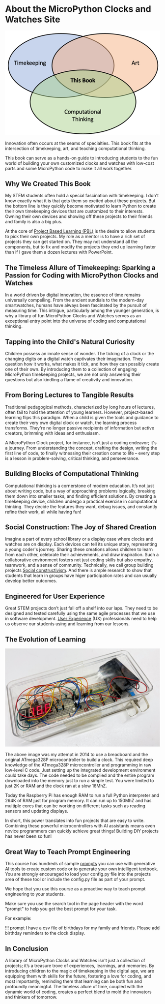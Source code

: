 # About the MicroPython Clocks and Watches Site

![](./img/timekeeping-art-computational-thinking.png)

Innovation often occurs at the seams of specialties.  This book fits
at the intersection of timekeeping, art, and teaching computational thinking.

This book can serve as a hands-on guide to introducing students to the fun
world of building your own customized clocks and watches with low-cost parts and some
MicroPython code to make it all work together.

## Why We Created This Book

<!-- 
Sample Prompt:
Create a persuasive motivational article about the values of a website dedicated
to the creation of clocks and watches using MicroPython.
Reference the following points:

1. Kids love clocks and watches
2. The lower cost of components
3. The need to teach computational thinking
4. The value of project-based learning
5. The value of social construction
6. The need for well-designed lesson plans
7. The focus on user experience
-->

My STEM students often hold a special fascination with timekeeping.
I don't know exactly what it is that gets them so excited about
these projects.  But the bottom line is they quickly become
motivated to learn Python to create their own timekeeping
devices that are customized to their interests.  Owning their
own devices and showing off these
projects to their friends and family is also a big plus.

At the core of
 [Project Based Learning (PBL)](https://en.wikipedia.org/wiki/Project-based_learning)
 is the desire to allow students to pick their own projects.  My role
 as a mentor is to have a rich set of projects they can get
 started on.  They may not understand all the components, but
 to fix and modify the projects they end up learning
 faster than if I gave them a dozen lectures with PowerPoint.

## The Timeless Allure of Timekeeping: Sparking a Passion for Coding with MicroPython Clocks and Watches

In a world driven by digital innovation, the essence of time remains universally compelling. From the ancient sundials to the modern-day smartwatches, humans have always been fascinated by the pursuit of measuring time. This intrigue, particularly among the younger generation, is why a library of fun MicroPython Clocks and Watches serves as an exceptional entry point into the universe of coding and computational thinking.

## Tapping into the Child's Natural Curiosity

Children possess an innate sense of wonder. The ticking of a clock or the changing digits on a digital watch captivates their imagination. They question how it works, what makes it tick, and how they can possibly create one of their own. By introducing them to a collection of engaging MicroPython timekeeping projects, we are not only answering their questions but also kindling a flame of creativity and innovation.

## From Boring Lectures to Tangible Results

Traditional pedagogical methods, characterized by long hours of lectures, often fail to hold the attention of young learners. However, project-based learning flips this paradigm. When a child is given the tools and guidance to create their very own digital clock or watch, the learning process transforms. They're no longer passive recipients of information but active creators, brimming with ideas and enthusiasm.

A MicroPython Clock project, for instance, isn’t just a coding endeavor; it's a journey. From understanding the concept, drafting the design, writing the first line of code, to finally witnessing their creation come to life – every step is a lesson in problem-solving, critical thinking, and perseverance.

## Building Blocks of Computational Thinking

Computational thinking is a cornerstone of modern education. It’s not just about writing code, but a way of approaching problems logically, breaking them down into smaller tasks, and finding efficient solutions. By creating a timekeeping device, children undergo a practical exercise in computational thinking. They decide the features they want, debug issues, and constantly refine their work, all while having fun!

## Social Construction: The Joy of Shared Creation

Imagine a part of every school library or a display case where clocks and watches are on display.   Each devices can tell its unique story, representing a young coder's journey. Sharing these creations allows children to learn from each other, celebrate their achievements, and draw inspiration. Such a collaborative environment fosters not just coding skills but also empathy, teamwork, and a sense of community.  Technically, we call group building projects [Social constructivism](https://en.wikipedia.org/wiki/Social_constructivism#Education).  And there is ample
research to show that students that learn in groups have higer participation rates and can usually develop better outcomes.

## Engineered for User Experience

Great STEM projects don't just fall off a shelf into our laps.  They need to be designed and tested carefully using the same agile processes that we use in software development.  [User Experience](https://en.wikipedia.org/wiki/User_experience) (UX) professionals need to help us observe our students using and learning from our lessons.

## The Evolution of Learning

![](./img/pre-arduino-clock.jpg)

The above image was my attempt in 2014 to use a breadboard and the original ATmega328P microcontroller to build a clock.  This required deep knowledge of the ATmega328P microcontroller and programming in raw low-level C code.
Just setting up the integrated development environment could take days.
The code needed to be complied and the entire program downloaded into the memory just to run a simple test.  You were limited to just 2K or RAM and the clock ran at a slow 16MhZ.

Today the Raspberry Pi has enough RAM to run a full Python interpreter and 264K of RAM just for program memory.  It can run up to 150MhZ and has multiple cores that can be working on different tasks such as reading sensors and updating displays.

In short, this power translates into fun projects that are easy to write.  Combining these powerful microcontrollers with AI assistants means even novice programmers can quickly achieve great things!  Building DIY projects has never been so fun!

## Great Way to Teach Prompt Engineering

This course has hundreds of sample [prompts](./prompts/index.md) you can use with generative AI tools to create custom code or to
generate your own intelligent textbook.  You are strongly encouraged to load
your config.py file into the projects area of these tool or
include the config.py file as part of your prompt.

We hope that you use this course as a proactive way
to teach prompt engineering to your students.

Make sure you use the search tool in the page header with the word "prompt" to help you get the best prompt for your task.

For example:

!!! prompt
    I have a csv file of birthdays for my family and friends.
    Please add birthday reminders to the clock display.

## In Conclusion

A library of MicroPython Clocks and Watches isn't just a collection of projects; it’s a treasure trove of experiences, learnings, and memories. By introducing children to the magic of timekeeping in the digital age, we are equipping them with skills for the future, fostering a love for coding, and most importantly, reminding them that learning can be both fun and profoundly meaningful. The timeless allure of time, coupled with the dynamic world of coding, creates a perfect blend to mold the innovators and thinkers of tomorrow.